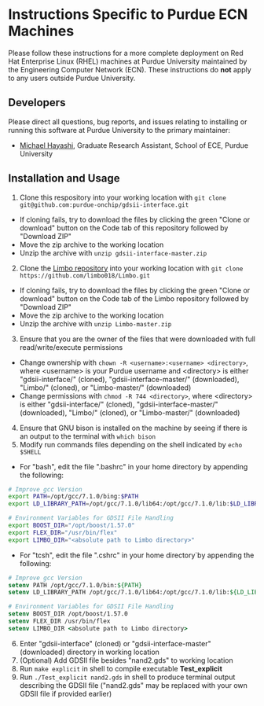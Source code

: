 # Instructions Specific to Purdue ECN Machines
Please follow these instructions for a more complete deployment on Red Hat Enterprise Linux (RHEL) machines at Purdue University maintained by the Engineering Computer Network (ECN). These instructions do **not** apply to any users outside Purdue University.

## Developers
Please direct all questions, bug reports, and issues relating to installing or running this software at Purdue University  to the primary maintainer:
* [Michael Hayashi](mailto:mhayashi@purdue.edu?subject=Inquiry%20for%20gdsii-interface), Graduate Research Assistant, School of ECE, Purdue University

## Installation and Usage
1. Clone this respository into your working location with `git clone git@github.com:purdue-onchip/gdsii-interface.git`
  * If cloning fails, try to download the files by clicking the green "Clone or download" button on the Code tab of this repository followed by "Download ZIP"
  * Move the zip archive to the working location
  * Unzip the archive with `unzip gdsii-interface-master.zip`
2. Clone the [Limbo repository](https://github.com/limbo018/Limbo) into your working location with `git clone https://github.com/limbo018/Limbo.git`
  * If cloning fails, try to download the files by clicking the green "Clone or download" button on the Code tab of the Limbo repository followed by "Download ZIP"
  * Move the zip archive to the working location
  * Unzip the archive with `unzip Limbo-master.zip`
3. Ensure that you are the owner of the files that were downloaded with full read/write/execute permissions
  * Change ownership with `chown -R <username>:<username> <directory>`, where \<username> is your Purdue username and \<directory> is either "gdsii-interface/" (cloned), "gdsii-interface-master/" (downloaded), "Limbo/" (cloned), or "Limbo-master/" (downloaded)
  * Change permissions with `chmod -R 744 <directory>`, where \<directory> is either "gdsii-interface/" (cloned), "gdsii-interface-master/" (downloaded), "Limbo/" (cloned), or "Limbo-master/" (downloaded)
4. Ensure that GNU bison is installed on the machine by seeing if there is an output to the terminal with `which bison`
5. Modify run commands files depending on the shell indicated by `echo $SHELL`
  * For "bash", edit the file ".bashrc" in your home directory by appending the following:
```bash
# Improve gcc Version
export PATH=/opt/gcc/7.1.0/bing:$PATH
export LD_LIBRARY_PATH=/opt/gcc/7.1.0/lib64:/opt/gcc/7.1.0/lib:$LD_LIBRARY_PATH

# Environment Variables for GDSII File Handling
export BOOST_DIR="/opt/boost/1.57.0"
export FLEX_DIR="/usr/bin/flex"
export LIMBO_DIR="<absolute path to Limbo directory>"
```
  * For "tcsh", edit the file ".cshrc" in your home directory`by appending the following:
```tcsh
# Improve gcc Version
setenv PATH /opt/gcc/7.1.0/bin:${PATH}
setenv LD_LIBRARY_PATH /opt/gcc/7.1.0/lib64:/opt/gcc/7.1.0/lib:${LD_LIBRARY_PATH}

# Environment Variables for GDSII File Handling
setenv BOOST_DIR /opt/boost/1.57.0
setenv FLEX_DIR /usr/bin/flex
setenv LIMBO_DIR <absolute path to Limbo directory>
```
6. Enter "gdsii-interface" (cloned) or "gdsii-interface-master" (downloaded) directory in working location
7. (Optional) Add GDSII file besides "nand2.gds" to working location
8. Run `make explicit` in shell to compile executable **Test\_explicit**
9. Run `./Test_explicit nand2.gds` in shell to produce terminal output describing the GDSII file ("nand2.gds" may be replaced with your own GDSII file if provided earlier)
